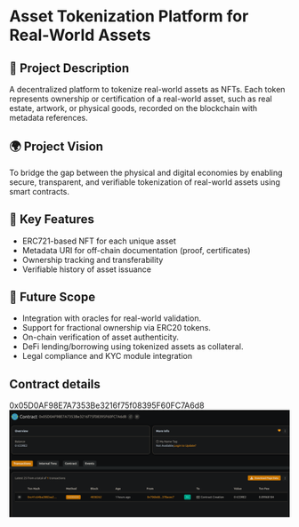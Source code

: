 # Asset Tokenization Platform for Real-World Assets

## 📖 Project Description

A decentralized platform to tokenize real-world assets as NFTs. Each token represents ownership or certification of a real-world asset, such as real estate, artwork, or physical goods, recorded on the blockchain with metadata references.

## 🌍 Project Vision

To bridge the gap between the physical and digital economies by enabling secure, transparent, and verifiable tokenization of real-world assets using smart contracts.

## 🔑 Key Features

- ERC721-based NFT for each unique asset
- Metadata URI for off-chain documentation (proof, certificates)
- Ownership tracking and transferability
- Verifiable history of asset issuance

## 🚀 Future Scope

- Integration with oracles for real-world validation.
- Support for fractional ownership via ERC20 tokens.
- On-chain verification of asset authenticity.
- DeFi lending/borrowing using tokenized assets as collateral.
- Legal compliance and KYC module integration

## Contract details
0x05D0AF98E7A7353Be3216f75f08395F60FC7A6d8![alt text](image.png)
